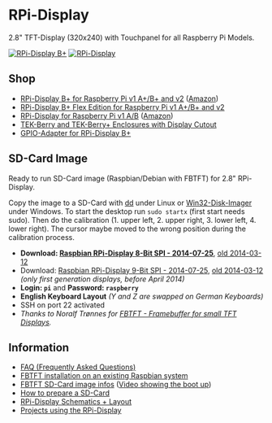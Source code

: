 # RPi-Display
2.8" TFT-Display (320x240) with Touchpanel for all Raspberry Pi Models.

[![RPi-Display B+](https://raw.github.com/watterott/RPi-Display/master/pcb/RPi-Display_Bplus_v10.jpg)](http://www.watterott.com/en/RPi-Display-B-Plus)
[![RPi-Display](https://raw.github.com/watterott/RPi-Display/master/pcb/RPi-Display_v10.jpg)](http://www.watterott.com/en/RPi-Display)


## Shop
* [RPi-Display B+ for Raspberry Pi v1 A+/B+ and v2](http://www.watterott.com/en/RPi-Display-B-Plus) ([Amazon](http://www.amazon.de/RPi-Display-BPlus/dp/B00N3KK2SE))
* [RPi-Display B+ Flex Edition for Raspberry Pi v1 A+/B+ and v2](https://www.watterott.com/en/RPi-Display-Flex-Edition)
* [RPi-Display for Raspberry Pi v1 A/B](http://www.watterott.com/en/RPi-Display) ([Amazon](http://www.amazon.de/RPi-Display/dp/B00I7BGX5A))
* [TEK-Berry and TEK-Berry+ Enclosures with Display Cutout](http://www.watterott.com/index.php?page=search&page_action=query&desc=off&sdesc=off&keywords=RPi-Display)
* [GPIO-Adapter for RPi-Display B+](http://www.watterott.com/en/GPIO-Adapter-for-the-RPi-Display-BPlus)


## SD-Card Image
Ready to run SD-Card image (Raspbian/Debian with FBTFT) for 2.8" RPi-Display.

Copy the image to a SD-Card with [dd](http://en.wikipedia.org/wiki/Dd_%28Unix%29) under Linux or [Win32-Disk-Imager](http://sourceforge.net/projects/win32diskimager/) under Windows.
To start the desktop run ```sudo startx``` (first start needs sudo). Then do the calibration (1. upper left, 2. upper right, 3. lower left, 4. lower right). The cursor maybe moved to the wrong position during the calibration process.

* **Download: [Raspbian RPi-Display 8-Bit SPI - 2014-07-25](http://www.watterott.net/fbtft/2014-06-20-wheezy-raspbian-2014-07-25-fbtft-rpi-display-rev2.zip)**, [old 2014-03-12](http://www.watterott.net/fbtft/2014-01-07-wheezy-raspbian-2014-03-12-fbtft-rpi-display-rev2.zip)
* Download: [Raspbian RPi-Display 9-Bit SPI - 2014-07-25](http://www.watterott.net/fbtft/2014-06-20-wheezy-raspbian-2014-07-25-fbtft-rpi-display-rev1.zip), [old 2014-03-12](http://www.watterott.net/fbtft/2014-01-07-wheezy-raspbian-2014-03-12-fbtft-rpi-display-rev1.zip) *(only first generation displays, before April 2014)*
* **Login: ```pi```** and **Password: ```raspberry```**
* **English Keyboard Layout** *(Y and Z are swapped on German Keyboards)*
* SSH on port 22 activated
* *Thanks to Noralf Trønnes for [FBTFT - Framebuffer for small TFT Displays](http://fbtft.org/).*


## Information
* [FAQ (Frequently Asked Questions)](https://github.com/watterott/RPi-Display/blob/master/docu/FAQ.md)
* [FBTFT installation on an existing Raspbian system](https://github.com/watterott/RPi-Display/blob/master/docu/FBTFT-Install.md)
* [FBTFT SD-Card image infos](https://github.com/notro/fbtft-spindle/wiki/FBTFT-image) ([Video showing the boot up](http://www.youtube.com/watch?v=a2CStAaMbmA))
* [How to prepare a SD-Card](http://elinux.org/RPi_Easy_SD_Card_Setup)
* [RPi-Display Schematics + Layout](https://github.com/watterott/RPi-Display/tree/master/pcb)
* [Projects using the RPi-Display](https://github.com/watterott/RPi-Display/blob/master/Projects.md)
